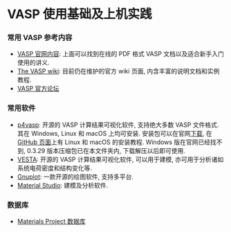 # VASP 使用基础及上机实践

### 常用 VASP 参考内容

-   [VASP 官网内容](<https://www.vasp.at/index.php/documentation>): 上面可以找到在线的 PDF 格式 VASP 文档以及适合新手入门使用的讲义.
-   [The VASP wiki](https://cms.mpi.univie.ac.at/wiki/index.php/The_VASP_Manual): 目前仍在维护的官方 wiki 页面, 内含丰富的说明文档和实例教程.
-   [VASP 官方论坛](https://cms.mpi.univie.ac.at/vasp-forum/forum.php)

### 常用软件

-   [p4vasp](http://www.p4vasp.at): 开源的 VASP 计算结果可视化软件, 支持绝大多数 VASP 文件格式. 其在 Windows, Linux 和 macOS 上均可安装. 安装包可以在官网[下载](http://www.p4vasp.at/#/download), 在 [GitHub 页面](https://github.com/orest-d/p4vasp)上有 Linux 和 macOS 的安装教程. Windows 版在官网已经找不到, 0.3.29 版本压缩包已在本文件夹内, 下载解压以后即可使用.
-   [VESTA](http://jp-minerals.org/vesta/en/): 开源的 VASP 计算结果可视化软件, 可以用于建模, 亦可用于分析诸如系统电荷密度和结构变化等.
-   [Gnuplot](http://www.gnuplot.info/): 一款开源的绘图软件, 支持多平台.
-   [Material Studio](https://www.3dsbiovia.com/products/collaborative-science/biovia-materials-studio/): 建模及分析软件.

### 数据库

-   [Materials Project 数据库](https://materialsproject.org/)